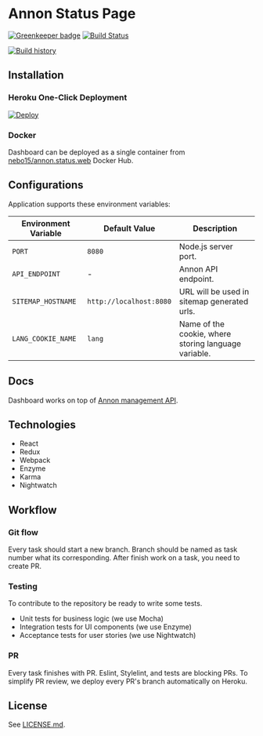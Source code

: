 # Annon Status Page

[![Greenkeeper badge](https://badges.greenkeeper.io/Nebo15/annon.status.web.svg)](https://greenkeeper.io/)
[![Build Status](https://travis-ci.org/Nebo15/annon.status.web.svg?branch=master)](https://travis-ci.org/Nebo15/annon.status.web)

[![Build history](https://buildstats.info/travisci/chart/Nebo15/annon.status.web)](https://travis-ci.org/Nebo15/annon.status.web)

## Installation

### Heroku One-Click Deployment

[![Deploy](https://www.herokucdn.com/deploy/button.svg)](https://heroku.com/deploy?template=https://github.com/nebo15/annon.status.web)

### Docker

Dashboard can be deployed as a single container from [nebo15/annon.status.web](https://hub.docker.com/r/nebo15/annon.status.web/) Docker Hub.

## Configurations

Application supports these environment variables:

| Environment Variable  | Default Value           | Description |
| --------------------- | ----------------------- | ----------- |
| `PORT`                | `8080`                  | Node.js server port. |
| `API_ENDPOINT`        | -                       | Annon API endpoint. |
| `SITEMAP_HOSTNAME`    | `http://localhost:8080` | URL will be used in sitemap generated urls. |
| `LANG_COOKIE_NAME`    | `lang`                  | Name of the cookie, where storing language variable. |

## Docs

Dashboard works on top of [Annon management API](http://docs.annon.apiary.io).

## Technologies

- React
- Redux
- Webpack
- Enzyme
- Karma
- Nightwatch

## Workflow

### Git flow

Every task should start a new branch. Branch should be named as task number what its corresponding.
After finish work on a task, you need to create PR.

### Testing

To contribute to the repository be ready to write some tests.

- Unit tests for business logic (we use Mocha)
- Integration tests for UI components (we use Enzyme)
- Acceptance tests for user stories (we use Nightwatch)

### PR

Every task finishes with PR. Eslint, Stylelint, and tests are blocking PRs. To simplify PR review, we deploy every PR's branch automatically on Heroku.

## License

See [LICENSE.md](LICENSE.md).
